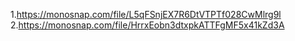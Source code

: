 1.https://monosnap.com/file/L5qFSnjEX7R6DtVTPTf028CwMlrg9l 2.https://monosnap.com/file/HrrxEobn3dtxpkATTFgMF5x41kZd3A
